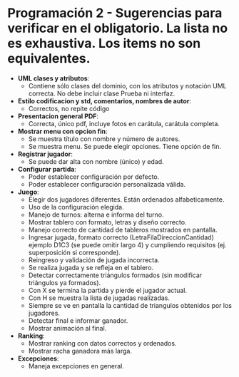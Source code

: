 # Programación 2 - Sugerencias para verificar en el obligatorio. La lista no es exhaustiva. Los items no son equivalentes.

- **UML clases y atributos**: 
    - Contiene sólo clases del dominio, con los atributos y notación UML correcta. No debe incluir clase Prueba ni interfaz.
- **Estilo codificacion y std, comentarios, nombres de autor**: 
    - Correctos, no repite código
- **Presentacion general PDF**:
    - Correcta, único pdf, incluye fotos en carátula, carátula completa.
- **Mostrar menu con opcion fin**:
    - Se muestra título con nombre y número de autores.
    - Se muestra menu. Se puede elegir opciones. Tiene opción de fin.
- **Registrar jugador**:
    - Se puede dar alta con nombre (único) y edad.
- **Configurar partida**:
    - Poder establecer configuración por defecto.
    - Poder establecer configuración personalizada válida.
- **Juego**:
    - Elegir dos jugadores diferentes. Están ordenados alfabeticamente.
    - Uso de la configuración elegida.
    - Manejo de turnos: alterna e informa del turno.
    - Mostrar tablero con formato, letras y diseño correcto. 
    - Manejo correcto de cantidad de tableros mostrados en pantalla.
    - Ingresar jugada, formato correcto (LetraFilaDireccionCantidad) ejemplo D1C3 (se puede omitir largo 4) y cumpliendo requisitos (ej. superposición si corresponde).
    - Reingreso y validación de jugada incorrecta.
    - Se realiza jugada y se refleja en el tablero.
    - Detectar correctamente triángulos formados (sin modificar triángulos ya formados).
    - Con X se termina la partida y pierde el jugador actual.
    - Con H se muestra la lista de jugadas realizadas.
    - Siempre se ve en pantalla la cantidad de triangulos obtenidos por los jugadores.
    - Detectar final e informar ganador.
    - Mostrar animación al final.
- **Ranking**:
    - Mostrar ranking con datos correctos y ordenados. 
    - Mostrar racha ganadora más larga.
- **Excepciones**:
    - Maneja excepciones en general.